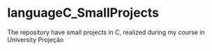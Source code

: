 # languageC_SmallProjects
The repository have small projects in C, realized during my course in University Projeção

